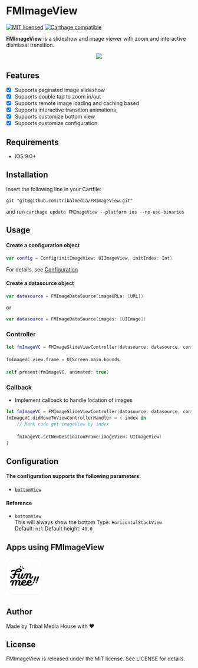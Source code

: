 

# FMImageView

[![MIT licensed](https://img.shields.io/badge/license-MIT-blue.svg)](/LICENSE)
[![Carthage compatible](https://img.shields.io/badge/Carthage-compatible-4BC51D.svg?style=flat)](https://github.com/Carthage/Carthage)

**FMImageView** is a slideshow and image viewer with zoom and interactive dismissal transition.

<p align="center">
  <img height="400" src="resources/FMImageView.gif" />
</p>

## Features
- [x] Supports paginated image slideshow
- [x] Supports double tap to zoom in/out
- [x] Supports remote image loading and caching based
- [x] Supports interactive transition animations
- [x] Supports customize bottom view
- [x] Supports customize configuration.

## Requirements
- iOS 9.0+

## Installation

Insert the following line in your Cartfile:
```
git "git@github.com:tribalmedia/FMImageView.git"
```
and run `carthage update FMImageView --platform ios --no-use-binaries`


## Usage
#### Create a configuration object
```swift
var config = Config(initImageView: UIImageView, initIndex: Int)
```
For details, see [Configuration](#configuration)

#### Create a datasource object
```swift
var datasource = FMImageDataSource(imageURLs: [URL])
```
or 

```swift
var datasource = FMImageDataSource(images: [UIImage])
```

### Controller
```swift
let fmImageVC = FMImageSlideViewController(datasource: datasource, config: config)

fmImageVC.view.frame = UIScreen.main.bounds

self.present(fmImageVC, animated: true)
```

### Callback
- Implement callback to handle location of images  
```swift
let fmImageVC = FMImageSlideViewController(datasource: datasource, config: config)
fmImageVC.didMoveToViewControllerHandler = { index in
    // Mark code get imageView by index

    fmImageVC.setNewDestinatonFrame(imageView: UIImageView)
}
```

## Configuration
#### The configuration supports the following parameters:
- [`bottomView`](#ref-bottom-view)

#### Reference
- <a name="ref-bottom-view"></a>`bottomView`   
This will always show the bottom
Type: `HorizontalStackView`  
Default: `nil`
Default height: `40.0`

## Apps using FMImageView
<a href="https://funmee.jp"><img src="resources/funmee.png" width="100"></a>

## Author
Made by Tribal Media House with ❤️

## License
FMImageView is released under the MIT license. See LICENSE for details.
